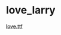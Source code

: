 # love_larry 
<a href='https://gabrielryanft.github.io/learning/cursoemvideo/htmlecss/css/fontes1/fontesdiferentesexternas/love_larry/love.ttf/' target='_blank' rel='next'>love.ttf</a><br/>
